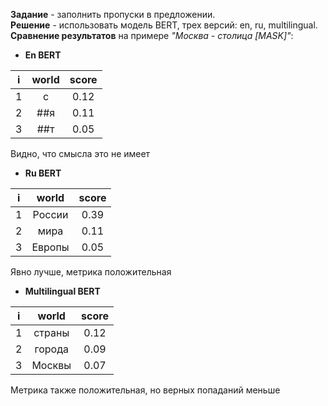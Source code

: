 **Задание** - заполнить пропуски в предложении. \
**Решение** - использовать модель BERT, трех версий: en, ru, multilingual. \
**Сравнение результатов** на примере *"Москва - столица [MASK]"*:

- **En BERT** 

|i|world|score|
|:---:|:---:|:---:|
|1|c    |0.12 |
|2|##я  |0.11 |
|3|##т  |0.05 |
Видно, что смысла это не имеет

- **Ru BERT** 

|i|world|score|
|---|:---:|:---:|
|1|России|0.39 |
|2|мира|0.11 |
|3|Европы|0.05 |

Явно лучше, метрика положительная

- **Multilingual BERT**

|i|world|score|
|---|:---:|:---:|
|1|страны|0.12 |
|2|города|0.09 |
|3|Москвы|0.07 |

Метрика также положительная, но верных попаданий меньше 
